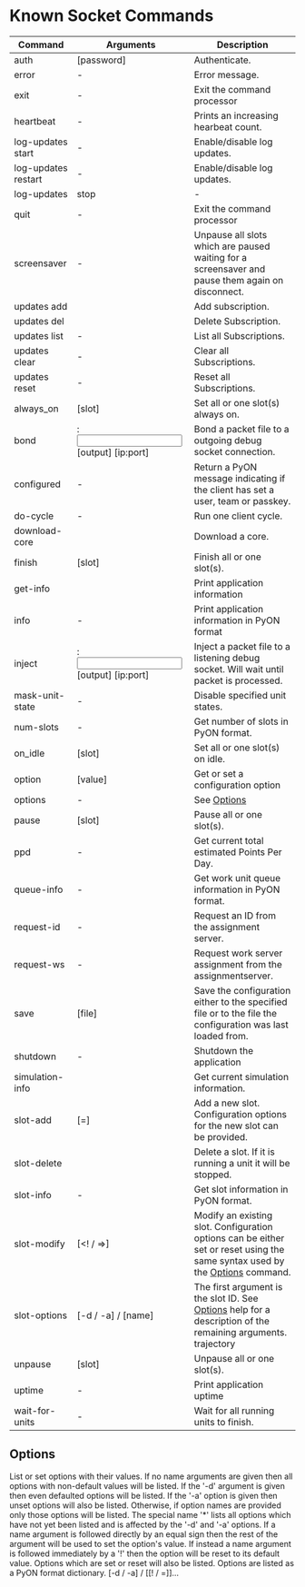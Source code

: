 # Known Socket Commands

Command | Arguments | Description
-- | -- | --
auth | [password] | Authenticate.
error | - | Error message.
exit | - | Exit the command processor
heartbeat | - | Prints an increasing hearbeat count.
log-updates start | - | Enable/disable log updates.
log-updates restart | - | Enable/disable log updates.
log-updates | stop | - | Enable/disable log updates.
quit | - | Exit the command processor
screensaver | - | Unpause all slots which are paused waiting for a screensaver and pause them again on disconnect.
updates add | <id> <rate> <expression> | Add subscription.
updates del | <id> | Delete Subscription.
updates list | - | List all Subscriptions.
updates clear | - | Clear all Subscriptions.
updates reset | - | Reset all Subscriptions.
always_on | [slot] | Set all or one slot(s) always on.
bond | <ip>:<port> <input> [output] [ip:port] | Bond a packet file to a outgoing debug socket connection.
configured | - | Return a PyON message indicating if the client has set a user, team or passkey.
do-cycle | - | Run one client cycle.
download-core | <type> <url> | Download a core.
finish | [slot] | Finish all or one slot(s).
get-info | <category> <key> | Print application information
info | - | Print application information in PyON format
inject | <ip>:<port> <input> [output] [ip:port] | Inject a packet file to a listening debug socket. Will wait until packet is processed.
mask-unit-state | - | Disable specified unit states.
num-slots | - | Get number of slots in PyON format.
on_idle | [slot] | Set all or one slot(s) on idle.
option | <name> [value] | Get or set a configuration option
options | - | See [Options](##Options)
pause | [slot] | Pause all or one slot(s).
ppd | - | Get current total estimated Points Per Day.
queue-info | - | Get work unit queue information in PyON format.
request-id  | - | Request an ID from the assignment server.
request-ws | - | Request work server assignment from the assignmentserver.
save | [file] | Save the configuration either to the specified file or to the file the configuration was last loaded from.
shutdown | - | Shutdown the application
simulation-info | <slot id> | Get current simulation information.
slot-add | <type> [<name>=<value>] | Add a new slot. Configuration options for the new slot can be provided.
slot-delete |<slot> | Delete a slot. If it is running a unit it will be stopped.
slot-info | - | Get slot information in PyON format.
slot-modify | <id> <type> [<name><! / =<value>>] | Modify an existing slot. Configuration options can be either set or reset using the same syntax used by the [Options](##Options) command.
slot-options | <slot> [-d / -a] / [name] | The first argument is the slot ID. See [Options](##Options) help for a description of the remaining arguments. trajectory | <slot id> | Get current protein trajectory.
unpause |[slot] | Unpause all or one slot(s).
uptime | - | Print application uptime
wait-for-units |- | Wait for all running units to finish.

## Options

List or set options with their values. If no name arguments are
given then all options with non-default values will be listed. If the
'-d' argument is given then even defaulted options will be listed.
If the '-a' option is given then unset options will also be listed.
Otherwise, if option names are provided only those options will be listed.
The special name '*' lists all options which have not yet been listed
and is affected by the '-d' and '-a' options. If a name argument is followed
directly by an equal sign then the rest of the argument will be used to set the
option's value. If instead a name argument is followed immediately by a '!'
then the option will be reset to its default value. Options which are set or
reset will also be listed. Options are listed as a PyON format dictionary.
[-d / -a] / [<name>[! / =<value>]]...
